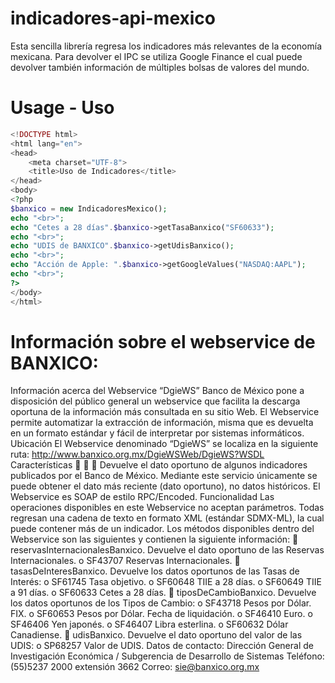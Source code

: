 # indicadores-api-mexico


Esta sencilla librería regresa los indicadores más relevantes de la economía mexicana.
Para devolver el IPC se utiliza Google Finance el cual puede devolver también información de múltiples bolsas de valores del mundo.
# Usage - Uso
```PHP
<!DOCTYPE html>
<html lang="en">
<head>
    <meta charset="UTF-8">
    <title>Uso de Indicadores</title>
</head>
<body>
<?php
$banxico = new IndicadoresMexico();
echo "<br>";
echo "Cetes a 28 días".$banxico->getTasaBanxico("SF60633");
echo "<br>";
echo "UDIS de BANXICO".$banxico->getUdisBanxico();
echo "<br>";
echo "Acción de Apple: ".$banxico->getGoogleValues("NASDAQ:AAPL");
echo "<br>";
?>
</body>
</html>
```
# Información sobre el webservice de BANXICO:
Información acerca del Webservice “DgieWS”
Banco de México pone a disposición del público general un webservice que facilita la descarga oportuna
de la información más consultada en su sitio Web. El Webservice permite automatizar la extracción de
información, misma que es devuelta en un formato estándar y fácil de interpretar por sistemas
informáticos.
Ubicación
El Webservice denominado “DgieWS” se localiza en la siguiente ruta:
http://www.banxico.org.mx/DgieWSWeb/DgieWS?WSDL
Características



Devuelve el dato oportuno de algunos indicadores publicados por el Banco de México.
Mediante este servicio únicamente se puede obtener el dato más reciente (dato oportuno), no
datos históricos.
El Webservice es SOAP de estilo RPC/Encoded.
Funcionalidad
Las operaciones disponibles en este Webservice no aceptan parámetros. Todas regresan una cadena
de texto en formato XML (estándar SDMX-ML), la cual puede contener más de un indicador.
Los métodos disponibles dentro del Webservice son las siguientes y contienen la siguiente
información:
 reservasInternacionalesBanxico. Devuelve el dato oportuno de las Reservas Internacionales.
o SF43707 Reservas Internacionales.
 tasasDeInteresBanxico. Devuelve los datos oportunos de las Tasas de Interés:
o SF61745 Tasa objetivo.
o SF60648 TIIE a 28 días.
o SF60649 TIIE a 91 días.
o SF60633 Cetes a 28 días.
 tiposDeCambioBanxico. Devuelve los datos oportunos de los Tipos de Cambio:
o SF43718 Pesos por Dólar. FIX.
o SF60653 Pesos por Dólar. Fecha de liquidación.
o SF46410 Euro.
o SF46406 Yen japonés.
o SF46407 Libra esterlina.
o SF60632 Dólar Canadiense.
 udisBanxico. Devuelve el dato oportuno del valor de las UDIS:
o SP68257 Valor de UDIS.
Datos de contacto:
Dirección General de Investigación Económica / Subgerencia de Desarrollo de Sistemas
Teléfono: (55)5237 2000 extensión 3662
Correo: sie@banxico.org.mx
